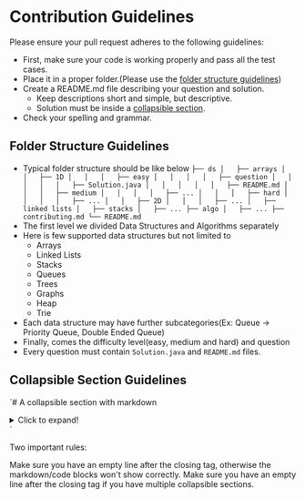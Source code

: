 # Contribution Guidelines

Please ensure your pull request adheres to the following guidelines:

- First, make sure your code is working properly and pass all the test cases.
- Place it in a proper folder.(Please use the [folder structure guidelines](#folder-structure-guidelines))
- Create a README.md file describing your question and solution.
  - Keep descriptions short and simple, but descriptive.
  - Solution must be inside a [collapsible section](#collapsible-section-guidelines).
- Check your spelling and grammar.

## Folder Structure Guidelines
- Typical folder structure should be like below
`
├── ds
│   ├── arrays
│   │   ├── 1D
│   │   │   ├── easy
│   │   │   │   ├── question
│   │   │   │   │   ├── Solution.java
│   │   │   │   │   ├── README.md
│   │   │   ├── medium
│   │   │   │   ├── ...
│   │   │   ├── hard
│   │   │   │   ├── ...
│   │   ├── 2D
│   │   │   ├── ...
│   ├── linked lists
│   ├── stacks
│   ├── ...
├── algo
│   ├── ...
├── contributing.md
└── README.md
`
- The first level we divided Data Structures and Algorithms separately
- Here is few supported data structures but not limited to
  - Arrays 
  - Linked Lists
  - Stacks
  - Queues
  - Trees
  - Graphs
  - Heap 
  - Trie
- Each data structure may have further subcategories(Ex: Queue -> Priority Queue, Double Ended Queue)
- Finally, comes the difficulty level(easy, medium and hard) and question
- Every question must contain `Solution.java` and `README.md` files.

## Collapsible Section Guidelines

`# A collapsible section with markdown
<details>
  <summary>Click to expand!</summary>

## Heading
1. A numbered
2. list
    * With some
    * Sub bullets
</details>`

Two important rules:

Make sure you have an empty line after the closing </summary> tag, otherwise the markdown/code blocks won't show correctly.
Make sure you have an empty line after the closing </details> tag if you have multiple collapsible sections.
